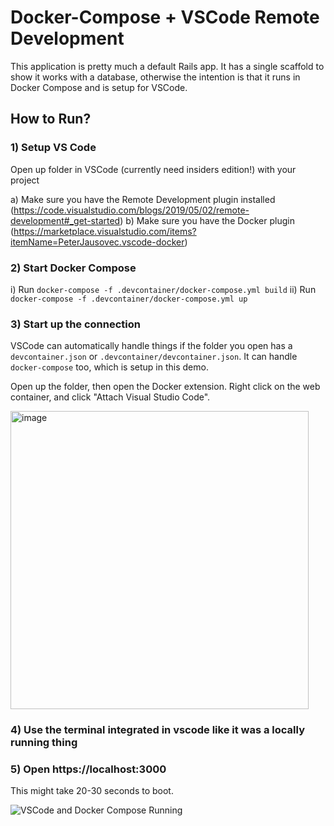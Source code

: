 # Docker-Compose + VSCode Remote Development

This application is pretty much a default Rails app. It has a single scaffold to show it works with a database, otherwise the intention is that it runs in Docker Compose and is setup for VSCode.

## How to Run?


### 1) Setup VS Code

Open up folder in VSCode (currently need insiders edition!) with your project

a) Make sure you have the Remote Development plugin installed (https://code.visualstudio.com/blogs/2019/05/02/remote-development#_get-started)
b) Make sure you have the Docker plugin (https://marketplace.visualstudio.com/items?itemName=PeterJausovec.vscode-docker)

### 2) Start Docker Compose

i) Run `docker-compose -f .devcontainer/docker-compose.yml build`
ii)  Run `docker-compose -f .devcontainer/docker-compose.yml up`

### 3) Start up the connection

VSCode can automatically handle things if the folder you open has a `devcontainer.json` or `.devcontainer/devcontainer.json`. It can handle `docker-compose` too, which is setup in this demo.

Open up the folder, then open the Docker extension. Right click on the web container, and click "Attach Visual Studio Code".

<img width="477" alt="image" src="https://user-images.githubusercontent.com/3074765/57165178-5ba3f480-6dc4-11e9-810c-78d5a5425b81.png"> 

### 4) Use the terminal integrated in vscode like it was a locally running thing

### 5) Open https://localhost:3000

This might take 20-30 seconds to boot.

![VSCode and Docker Compose Running](https://user-images.githubusercontent.com/3074765/57165728-f224e580-6dc5-11e9-8489-1ae602dc7196.png)
